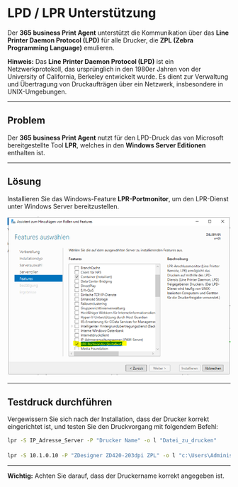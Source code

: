 #  LPD / LPR Unterstützung

Der **365 business Print Agent** unterstützt die Kommunikation über das **Line Printer Daemon Protocol (LPD)** für alle Drucker, die **ZPL (Zebra Programming Language)** emulieren.

<div class="alert alert-info">
    <i class="fa-duotone fa-thin fa-lightbulb fa-lg"></i> <strong>Hinweis:</strong>
	Das <b>Line Printer Daemon Protocol (LPD)</b> ist ein Netzwerkprotokoll, das ursprünglich in den 1980er Jahren von der University of California, Berkeley entwickelt wurde.
	Es dient zur Verwaltung und Übertragung von Druckaufträgen über ein Netzwerk, insbesondere in UNIX-Umgebungen.
</div>

---

## Problem

Der **365 business Print Agent** nutzt für den LPD-Druck das von Microsoft bereitgestellte Tool **LPR**, welches in den **Windows Server Editionen** enthalten ist.

---

## Lösung

Installieren Sie das Windows-Feature **LPR-Portmonitor**, um den LPR-Dienst unter Windows Server bereitzustellen.

![LPRPortMonitor](/assets/images/365-business-print-agent/LPRInstall.PNG)

---

## Testdruck durchführen

Vergewissern Sie sich nach der Installation, dass der Drucker korrekt eingerichtet ist, und testen Sie den Druckvorgang mit folgendem Befehl:

```cmd
lpr -S IP_Adresse_Server -P "Drucker Name" -o l "Datei_zu_drucken"

lpr -S 10.1.0.10 -P "ZDesigner ZD420-203dpi ZPL" -o l "c:\Users\Administrator\Documents\HelloWorld.zpl"
```

---

<div class="alert alert-notice">
    <i class="fa-light fa-hand-point-up fa-lg"></i> <strong>Wichtig:</strong>
	Achten Sie darauf, dass der Druckername korrekt angegeben ist.
</div>